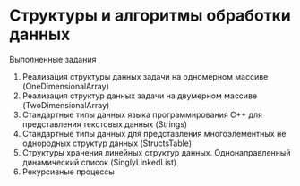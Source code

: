 # Структуры и алгоритмы обработки данных

Выполненные задания
1. Реализация структуры данных задачи на одномерном массиве (OneDimensionalArray)
2. Реализация структур данных задачи на двумерном массиве (TwoDimensionalArray)
3. Стандартные типы данных языка программирования С++ для представления текстовых данных (Strings)
4. Стандартные типы данных для представления многоэлементных не однородных структур данных (StructsTable)
5. Структуры хранения линейных структур данных. Однонаправленный динамический список (SinglyLinkedList)
6. Рекурсивные процессы

